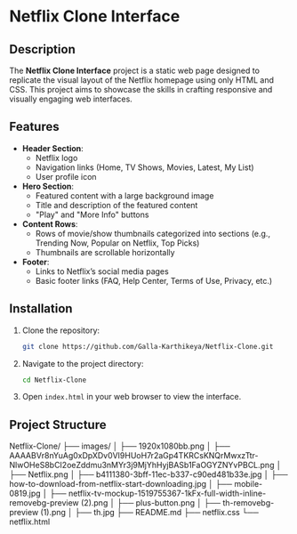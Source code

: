 # Netflix Clone Interface

## Description
The **Netflix Clone Interface** project is a static web page designed to replicate the visual layout of the Netflix homepage using only HTML and CSS. This project aims to showcase the skills in crafting responsive and visually engaging web interfaces.

## Features
- **Header Section**:
  - Netflix logo
  - Navigation links (Home, TV Shows, Movies, Latest, My List)
  - User profile icon
- **Hero Section**:
  - Featured content with a large background image
  - Title and description of the featured content
  - "Play" and "More Info" buttons
- **Content Rows**:
  - Rows of movie/show thumbnails categorized into sections (e.g., Trending Now, Popular on Netflix, Top Picks)
  - Thumbnails are scrollable horizontally
- **Footer**:
  - Links to Netflix’s social media pages
  - Basic footer links (FAQ, Help Center, Terms of Use, Privacy, etc.)

## Installation
1. Clone the repository:
    ```sh
    git clone https://github.com/Galla-Karthikeya/Netflix-Clone.git
    ```
2. Navigate to the project directory:
    ```sh
    cd Netflix-Clone
    ```
3. Open `index.html` in your web browser to view the interface.

## Project Structure
Netflix-Clone/
├── images/
│   ├── 1920x1080bb.png
│   ├── AAAABVr8nYuAg0xDpXDv0VI9HUoH7r2aGp4TKRCsKNQrMwxzTtr-NlwOHeS8bCI2oeZddmu3nMYr3j9MjYhHyjBASb1FaOGYZNYvPBCL.png
│   ├── Netflix.png
│   ├── b4111380-3bff-11ec-b337-c90ed481b33e.jpg
│   ├── how-to-download-from-netflix-start-downloading.jpg
│   ├── mobile-0819.jpg
│   ├── netflix-tv-mockup-1519755367-1kFx-full-width-inline-removebg-preview (2).png
│   ├── plus-button.png
│   ├── th-removebg-preview (1).png
│   ├── th.jpg
├── README.md
├── netflix.css
└── netflix.html


